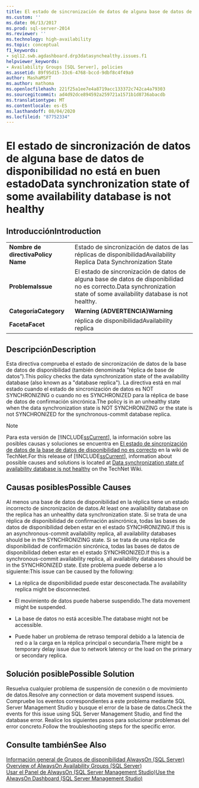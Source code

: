```yaml
---
title: El estado de sincronización de datos de alguna base de datos de disponibilidad no es correcto | Microsoft Docs
ms.custom: ''
ms.date: 06/13/2017
ms.prod: sql-server-2014
ms.reviewer: ''
ms.technology: high-availability
ms.topic: conceptual
f1_keywords:
- sql12.swb.agdashboard.drp3datasynchealthy.issues.f1
helpviewer_keywords:
- Availability Groups [SQL Server], policies
ms.assetid: 89f95d15-33c6-4768-bccd-9dbf8c4f49a9
author: MashaMSFT
ms.author: mathoma
ms.openlocfilehash: 221f25a1ee7e4a8719acc133372c742ca4a79303
ms.sourcegitcommit: ad4d92dce894592a259721a1571b1d8736abacdb
ms.translationtype: MT
ms.contentlocale: es-ES
ms.lasthandoff: 08/04/2020
ms.locfileid: "87752334"
---
```

# <a name="data-synchronization-state-of-some-availability-database-is-not-healthy"></a><span data-ttu-id="93ca5-102">El estado de sincronización de datos de alguna base de datos de disponibilidad no está en buen estado</span><span class="sxs-lookup"><span data-stu-id="93ca5-102">Data synchronization state of some availability database is not healthy</span></span>
    
## <a name="introduction"></a><span data-ttu-id="93ca5-103">Introducción</span><span class="sxs-lookup"><span data-stu-id="93ca5-103">Introduction</span></span>  
  
|||  
|-|-|  
|<span data-ttu-id="93ca5-104">**Nombre de directiva**</span><span class="sxs-lookup"><span data-stu-id="93ca5-104">**Policy Name**</span></span>|<span data-ttu-id="93ca5-105">Estado de sincronización de datos de las réplicas de disponibilidad</span><span class="sxs-lookup"><span data-stu-id="93ca5-105">Availability Replica Data Synchronization State</span></span>|  
|<span data-ttu-id="93ca5-106">**Problema**</span><span class="sxs-lookup"><span data-stu-id="93ca5-106">**Issue**</span></span>|<span data-ttu-id="93ca5-107">El estado de sincronización de datos de alguna base de datos de disponibilidad no es correcto.</span><span class="sxs-lookup"><span data-stu-id="93ca5-107">Data synchronization state of some availability database is not healthy.</span></span>|  
|<span data-ttu-id="93ca5-108">**Categoría**</span><span class="sxs-lookup"><span data-stu-id="93ca5-108">**Category**</span></span>|<span data-ttu-id="93ca5-109">**Warning (ADVERTENCIA)**</span><span class="sxs-lookup"><span data-stu-id="93ca5-109">**Warning**</span></span>|  
|<span data-ttu-id="93ca5-110">**Faceta**</span><span class="sxs-lookup"><span data-stu-id="93ca5-110">**Facet**</span></span>|<span data-ttu-id="93ca5-111">réplica de disponibilidad</span><span class="sxs-lookup"><span data-stu-id="93ca5-111">Availability replica</span></span>|  
  
## <a name="description"></a><span data-ttu-id="93ca5-112">Descripción</span><span class="sxs-lookup"><span data-stu-id="93ca5-112">Description</span></span>  
 <span data-ttu-id="93ca5-113">Esta directiva comprueba el estado de sincronización de datos de la base de datos de disponibilidad (también denominada “réplica de base de datos”).</span><span class="sxs-lookup"><span data-stu-id="93ca5-113">This policy checks the data synchronization state of the availability database (also known as a "database replica").</span></span> <span data-ttu-id="93ca5-114">La directiva está en mal estado cuando el estado de sincronización de datos es NOT SYNCHRONIZING o cuando no es SYNCHRONIZED para la réplica de base de datos de confirmación sincrónica.</span><span class="sxs-lookup"><span data-stu-id="93ca5-114">The policy is in an unhealthy state when the data synchronization state is NOT SYNCHRONIZING or the state is not SYNCHRONIZED for the synchronous-commit database replica.</span></span>  
  
> [!NOTE]  
>  <span data-ttu-id="93ca5-115">Para esta versión de [!INCLUDE[ssCurrent](../../../includes/sscurrent-md.md)], la información sobre las posibles causas y soluciones se encuentra en [El estado de sincronización de datos de la base de datos de disponibilidad no es correcto](https://go.microsoft.com/fwlink/p/?LinkId=220863) en la wiki de TechNet.</span><span class="sxs-lookup"><span data-stu-id="93ca5-115">For this release of [!INCLUDE[ssCurrent](../../../includes/sscurrent-md.md)], information about possible causes and solutions is located at [Data synchronization state of availability database is not healthy](https://go.microsoft.com/fwlink/p/?LinkId=220863) on the TechNet Wiki.</span></span>  
  
## <a name="possible-causes"></a><span data-ttu-id="93ca5-116">Causas posibles</span><span class="sxs-lookup"><span data-stu-id="93ca5-116">Possible Causes</span></span>  
 <span data-ttu-id="93ca5-117">Al menos una base de datos de disponibilidad en la réplica tiene un estado incorrecto de sincronización de datos.</span><span class="sxs-lookup"><span data-stu-id="93ca5-117">At least one availability database on the replica has an unhealthy data synchronization state.</span></span> <span data-ttu-id="93ca5-118">Si se trata de una réplica de disponibilidad de confirmación asincrónica, todas las bases de datos de disponibilidad deben estar en el estado SYNCHRONIZING.</span><span class="sxs-lookup"><span data-stu-id="93ca5-118">If this is an asynchronous-commit availability replica, all availability databases should be in the SYNCHRONIZING state.</span></span> <span data-ttu-id="93ca5-119">Si se trata de una réplica de disponibilidad de confirmación sincrónica, todas las bases de datos de disponibilidad deben estar en el estado SYNCHRONIZED.</span><span class="sxs-lookup"><span data-stu-id="93ca5-119">If this is a synchronous-commit availability replica, all availability databases should be in the SYNCHRONIZED state.</span></span> <span data-ttu-id="93ca5-120">Este problema puede deberse a lo siguiente:</span><span class="sxs-lookup"><span data-stu-id="93ca5-120">This issue can be caused by the following:</span></span>  
  
-   <span data-ttu-id="93ca5-121">La réplica de disponibilidad puede estar desconectada.</span><span class="sxs-lookup"><span data-stu-id="93ca5-121">The availability replica might be disconnected.</span></span>  
  
-   <span data-ttu-id="93ca5-122">El movimiento de datos puede haberse suspendido.</span><span class="sxs-lookup"><span data-stu-id="93ca5-122">The data movement might be suspended.</span></span>  
  
-   <span data-ttu-id="93ca5-123">La base de datos no está accesible.</span><span class="sxs-lookup"><span data-stu-id="93ca5-123">The database might not be accessible.</span></span>  
  
-   <span data-ttu-id="93ca5-124">Puede haber un problema de retraso temporal debido a la latencia de red o a la carga en la réplica principal o secundaria.</span><span class="sxs-lookup"><span data-stu-id="93ca5-124">There might be a temporary delay issue due to network latency or the load on the primary or secondary replica.</span></span>  
  
## <a name="possible-solution"></a><span data-ttu-id="93ca5-125">Solución posible</span><span class="sxs-lookup"><span data-stu-id="93ca5-125">Possible Solution</span></span>  
 <span data-ttu-id="93ca5-126">Resuelva cualquier problema de suspensión de conexión o de movimiento de datos.</span><span class="sxs-lookup"><span data-stu-id="93ca5-126">Resolve any connection or data movement suspend issues.</span></span> <span data-ttu-id="93ca5-127">Compruebe los eventos correspondientes a este problema mediante SQL Server Management Studio y busque el error de la base de datos.</span><span class="sxs-lookup"><span data-stu-id="93ca5-127">Check the events for this issue using SQL Server Management Studio, and find the database error.</span></span> <span data-ttu-id="93ca5-128">Realice los siguientes pasos para solucionar problemas del error concreto.</span><span class="sxs-lookup"><span data-stu-id="93ca5-128">Follow the troubleshooting steps for the specific error.</span></span>  
  
## <a name="see-also"></a><span data-ttu-id="93ca5-129">Consulte también</span><span class="sxs-lookup"><span data-stu-id="93ca5-129">See Also</span></span>  
 <span data-ttu-id="93ca5-130">[Información general de Grupos de disponibilidad AlwaysOn &#40;SQL Server&#41;](overview-of-always-on-availability-groups-sql-server.md) </span><span class="sxs-lookup"><span data-stu-id="93ca5-130">[Overview of AlwaysOn Availability Groups &#40;SQL Server&#41;](overview-of-always-on-availability-groups-sql-server.md) </span></span>  
 [<span data-ttu-id="93ca5-131">Usar el Panel de AlwaysOn &#40;SQL Server Management Studio&#41;</span><span class="sxs-lookup"><span data-stu-id="93ca5-131">Use the AlwaysOn Dashboard &#40;SQL Server Management Studio&#41;</span></span>](use-the-always-on-dashboard-sql-server-management-studio.md)  
  
  

